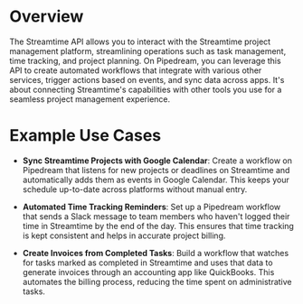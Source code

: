 # Overview

The Streamtime API allows you to interact with the Streamtime project management platform, streamlining operations such as task management, time tracking, and project planning. On Pipedream, you can leverage this API to create automated workflows that integrate with various other services, trigger actions based on events, and sync data across apps. It's about connecting Streamtime's capabilities with other tools you use for a seamless project management experience.

# Example Use Cases

- **Sync Streamtime Projects with Google Calendar**: Create a workflow on Pipedream that listens for new projects or deadlines on Streamtime and automatically adds them as events in Google Calendar. This keeps your schedule up-to-date across platforms without manual entry.

- **Automated Time Tracking Reminders**: Set up a Pipedream workflow that sends a Slack message to team members who haven't logged their time in Streamtime by the end of the day. This ensures that time tracking is kept consistent and helps in accurate project billing.

- **Create Invoices from Completed Tasks**: Build a workflow that watches for tasks marked as completed in Streamtime and uses that data to generate invoices through an accounting app like QuickBooks. This automates the billing process, reducing the time spent on administrative tasks.
